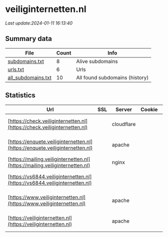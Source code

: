 # veiliginternetten.nl
*Last update:2024-01-11 16:13:40*
## Summary data
| File       | Count | Info |
|------------|-------|------|
|[subdomains.txt](/data/veiliginternetten/subdomains.txt)|8|Alive subdomains|
|[urls.txt](/data/veiliginternetten/urls.txt)|6|Urls|
|[all_subdomains.txt](/data/veiliginternetten/all_subdomains.txt)|10|All found subdomains (history)|
## Statistics
| Url | SSL | Server | Cookie | HSTS | CSP | XFO | XXP | RP | Tech |
|------------|-------|------|------|------|------|------|------|------|------|
|[https://check.veiliginternetten.nl](https://check.veiliginternetten.nl)| |cloudflare| |:white_check_mark: | |:white_check_mark: | |:white_check_mark: |Cloudflare HSTS HTTP...|
|[https://enquete.veiliginternetten.nl](https://enquete.veiliginternetten.nl)| |apache| |:white_check_mark: | |:white_check_mark: | |:white_check_mark: |Amazon CloudFront Am...|
|[https://mailing.veiliginternetten.nl](https://mailing.veiliginternetten.nl)| |nginx| | | | | |:white_check_mark: |Nginx|
|[https://vs6844.veiliginternetten.nl](https://vs6844.veiliginternetten.nl)| | | | | | | |:white_check_mark: |Apache HTTP Server H...|
|[https://www.veiliginternetten.nl](https://www.veiliginternetten.nl)| |apache| |:white_check_mark: | |:white_check_mark: | |:white_check_mark: |Apache HTTP Server H...|
|[https://veiliginternetten.nl](https://veiliginternetten.nl)| |apache| |:white_check_mark: | |:white_check_mark: | |:white_check_mark: |Apache HTTP Server B...|